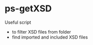 # ps-getXSD
Useful script
 - to filter XSD files from folder
 - find imported and included XSD files
